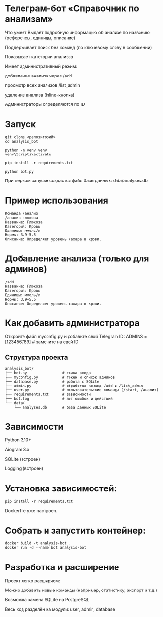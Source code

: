 # Телеграм-бот «Справочник по анализам»
Что умеет
Выдаёт подробную информацию об анализе по названию (референсы, единицы, описание)

Поддерживает поиск без команд (по ключевому слову в сообщении)

Показывает категории анализов

Имеет административный режим:

добавление анализа через /add

просмотр всех анализов /list_admin

удаление анализа (inline-кнопка)

Администраторы определяются по ID

# Запуск
```text
git clone <репозиторий>
cd analysis_bot

python -m venv venv
venv\Scripts\activate

pip install -r requirements.txt

python bot.py
```
При первом запуске создастся файл базы данных: data/analyses.db

# Пример использования
```text
Команда /анализ
/анализ глюкоза
Название: Глюкоза
Категория: Кровь
Единицы: ммоль/л
Нормы: 3.9–5.5
Описание: Определяет уровень сахара в крови.
```
# Добавление анализа (только для админов)
```text
/add
Название: Глюкоза
Категория: Кровь
Единицы: ммоль/л
Нормы: 3.9–5.5
Описание: Определяет уровень сахара в крови.
```
# Как добавить администратора
Откройте файл myconfig.py и добавьте свой Telegram ID:
ADMINS = [123456789]  # замените на свой ID

## Структура проекта

```text
analysis_bot/
├── bot.py                # точка входа
├── myconfig.py           # токен и список админов
├── database.py           # работа с SQLite
├── admin.py              # обработка команд /add и /list_admin
├── user.py               # пользовательские команды (/start, /анализ)
├── requirements.txt      # зависимости
├── bot.log               # лог ошибок и действий
└── data/
    └── analyses.db       # база данных SQLite
```

# Зависимости
Python 3.10+

Aiogram 3.x

SQLite (встроен)

Logging (встроен)

# Установка зависимостей:
```text
pip install -r requirements.txt
```
Dockerfile уже настроен.

# Собрать и запустить контейнер:
```text
docker build -t analysis-bot .
docker run -d --name bot analysis-bot
```
# Разработка и расширение
Проект легко расширяем:

Можно добавить новые команды (например, статистику, экспорт и т.д.)

Возможна замена SQLite на PostgreSQL

Весь код разделён на модули: user, admin, database
